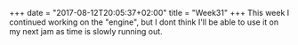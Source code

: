 +++
date = "2017-08-12T20:05:37+02:00"
title = "Week31"
+++
This week I continued working on the "engine", but I dont think I'll be able to use it on my next jam as time is slowly running out.

